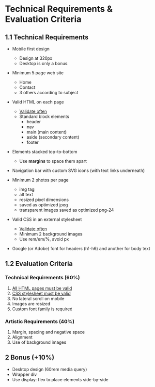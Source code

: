 # Technical Requirements & Evaluation Criteria 

## 1.1 Technical Requirements 

-   Mobile first design

    -   Design at 320px
    -   Desktop is only a bonus

-   Minimum 5 page web site

    -   Home
    -   Contact
    -   3 others according to subject

-   Valid HTML on each page

    -   [Validate often](how-to-validate.md)
    -   Standard block elements
        -   header
        -   nav
        -   main (main content)
        -   aside (secondary content)
        -   footer

-   Elements stacked top-to-bottom

    -   Use **margins** to space them apart

-   Navigation bar with custom SVG icons (with text links underneath)

-   Minimum 2 photos per page

    -   img tag
    -   alt text
    -   resized pixel dimensions
    -   saved as optimized jpeg
    -   transparent images saved as optimized png-24

-   Valid CSS in an external stylesheet

    -   [Validate often](how-to-validate.md)
    -   Minimum 2 background images
    -   Use rem/em/%, avoid px

-   Google (or Adobe) font for headers (h1-h6) and another for body text

## 1.2 Evaluation Criteria 

### Technical Requirements (60%)

1.  [All HTML pages must be valid](how-to-validate.md)
2.  [CSS stylesheet must be valid](how-to-validate.md)
3.  No lateral scroll on mobile
4.  Images are resized
5.  Custom font family is required

### Artistic Requirements (40%)

1.  Margin, spacing and negative space
2.  Alignment
3.  Use of background images

## 2 Bonus (+10%) 

-   Desktop design (60rem media query)
-   Wrapper div
-   Use display: flex to place elements side-by-side